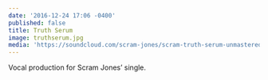 ```yaml
---
date: '2016-12-24 17:06 -0400'
published: false
title: Truth Serum
image: truthserum.jpg
media: 'https://soundcloud.com/scram-jones/scram-truth-serum-unmastered'
---
```

Vocal production for Scram Jones’ single.
